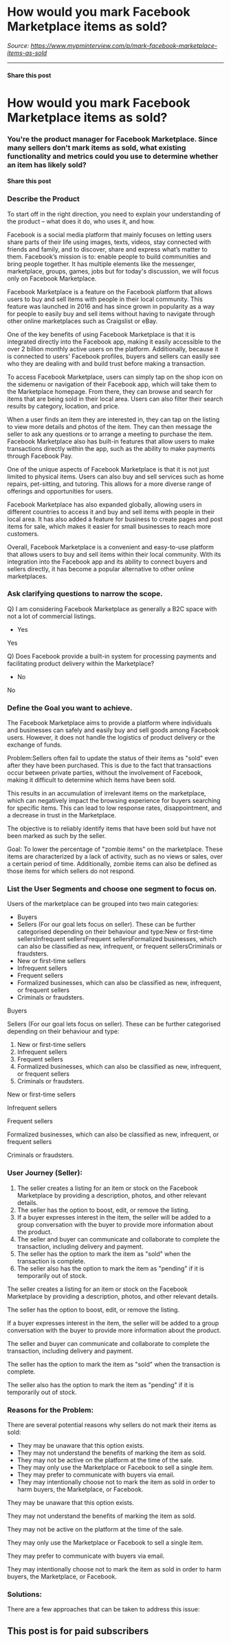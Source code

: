 # How would you mark Facebook Marketplace items as sold?

*Source: https://www.mypminterview.com/p/mark-facebook-marketplace-items-as-sold*

---

#### Share this post

# How would you mark Facebook Marketplace items as sold?

### You're the product manager for Facebook Marketplace. Since many sellers don't mark items as sold, what existing functionality and metrics could you use to determine whether an item has likely sold?

#### Share this post





### Describe the Product



To start off in the right direction, you need to explain your understanding of the product – what does it do, who uses it, and how.

Facebook is a social media platform that mainly focuses on letting users share parts of their life using images, texts, videos, stay connected with friends and family, and to discover, share and express what’s matter to them. Facebook’s mission is to: enable people to build communities and bring people together.  It has multiple elements like the messenger, marketplace, groups, games, jobs but for today's discussion, we will focus only on Facebook Marketplace.



Facebook Marketplace is a feature on the Facebook platform that allows users to buy and sell items with people in their local community. This feature was launched in 2016 and has since grown in popularity as a way for people to easily buy and sell items without having to navigate through other online marketplaces such as Craigslist or eBay.

One of the key benefits of using Facebook Marketplace is that it is integrated directly into the Facebook app, making it easily accessible to the over 2 billion monthly active users on the platform. Additionally, because it is connected to users' Facebook profiles, buyers and sellers can easily see who they are dealing with and build trust before making a transaction.

To access Facebook Marketplace, users can simply tap on the shop icon on the sidemenu or navigation of their Facebook app, which will take them to the Marketplace homepage. From there, they can browse and search for items that are being sold in their local area. Users can also filter their search results by category, location, and price.

When a user finds an item they are interested in, they can tap on the listing to view more details and photos of the item. They can then message the seller to ask any questions or to arrange a meeting to purchase the item. Facebook Marketplace also has built-in features that allow users to make transactions directly within the app, such as the ability to make payments through Facebook Pay.

One of the unique aspects of Facebook Marketplace is that it is not just limited to physical items. Users can also buy and sell services such as home repairs, pet-sitting, and tutoring. This allows for a more diverse range of offerings and opportunities for users.

Facebook Marketplace has also expanded globally, allowing users in different countries to access it and buy and sell items with people in their local area. It has also added a feature for business to create pages and post items for sale, which makes it easier for small businesses to reach more customers.

Overall, Facebook Marketplace is a convenient and easy-to-use platform that allows users to buy and sell items within their local community. With its integration into the Facebook app and its ability to connect buyers and sellers directly, it has become a popular alternative to other online marketplaces.



### Ask clarifying questions to narrow the scope.



Q) I am considering Facebook Marketplace as generally a B2C space with not a lot of commercial listings.

* Yes

Yes

Q) Does Facebook provide a built-in system for processing payments and facilitating product delivery within the Marketplace?

* No

No



### Define the Goal you want to achieve.



The Facebook Marketplace aims to provide a platform where individuals and businesses can safely and easily buy and sell goods among Facebook users. However, it does not handle the logistics of product delivery or the exchange of funds.



Problem:Sellers often fail to update the status of their items as "sold" even after they have been purchased. This is due to the fact that transactions occur between private parties, without the involvement of Facebook, making it difficult to determine which items have been sold.

This results in an accumulation of irrelevant items on the marketplace, which can negatively impact the browsing experience for buyers searching for specific items. This can lead to low response rates, disappointment, and a decrease in trust in the Marketplace.

The objective is to reliably identify items that have been sold but have not been marked as such by the seller.



Goal: To lower the percentage of "zombie items" on the marketplace. These items are characterized by a lack of activity, such as no views or sales, over a certain period of time. Additionally, zombie items can also be defined as those items for which sellers do not respond.



### List the User Segments and choose one segment to focus on.



Users of the marketplace can be grouped into two main categories:

* Buyers
* Sellers (For our goal lets focus on seller). These can be further categorised depending on their behaviour and type:New or first-time sellersInfrequent sellersFrequent sellersFormalized businesses, which can also be classified as new, infrequent, or frequent sellersCriminals or fraudsters.
* New or first-time sellers
* Infrequent sellers
* Frequent sellers
* Formalized businesses, which can also be classified as new, infrequent, or frequent sellers
* Criminals or fraudsters.

Buyers

Sellers (For our goal lets focus on seller). These can be further categorised depending on their behaviour and type:

1. New or first-time sellers
2. Infrequent sellers
3. Frequent sellers
4. Formalized businesses, which can also be classified as new, infrequent, or frequent sellers
5. Criminals or fraudsters.

New or first-time sellers

Infrequent sellers

Frequent sellers

Formalized businesses, which can also be classified as new, infrequent, or frequent sellers

Criminals or fraudsters.



### User Journey (Seller):

1. The seller creates a listing for an item or stock on the Facebook Marketplace by providing a description, photos, and other relevant details.
2. The seller has the option to boost, edit, or remove the listing.
3. If a buyer expresses interest in the item, the seller will be added to a group conversation with the buyer to provide more information about the product.
4. The seller and buyer can communicate and collaborate to complete the transaction, including delivery and payment.
5. The seller has the option to mark the item as "sold" when the transaction is complete.
6. The seller also has the option to mark the item as "pending" if it is temporarily out of stock.

The seller creates a listing for an item or stock on the Facebook Marketplace by providing a description, photos, and other relevant details.

The seller has the option to boost, edit, or remove the listing.

If a buyer expresses interest in the item, the seller will be added to a group conversation with the buyer to provide more information about the product.

The seller and buyer can communicate and collaborate to complete the transaction, including delivery and payment.

The seller has the option to mark the item as "sold" when the transaction is complete.

The seller also has the option to mark the item as "pending" if it is temporarily out of stock.



### Reasons for the Problem:



There are several potential reasons why sellers do not mark their items as sold:

* They may be unaware that this option exists.
* They may not understand the benefits of marking the item as sold.
* They may not be active on the platform at the time of the sale.
* They may only use the Marketplace or Facebook to sell a single item.
* They may prefer to communicate with buyers via email.
* They may intentionally choose not to mark the item as sold in order to harm buyers, the Marketplace, or Facebook.

They may be unaware that this option exists.

They may not understand the benefits of marking the item as sold.

They may not be active on the platform at the time of the sale.

They may only use the Marketplace or Facebook to sell a single item.

They may prefer to communicate with buyers via email.

They may intentionally choose not to mark the item as sold in order to harm buyers, the Marketplace, or Facebook.



### Solutions:

There are a few approaches that can be taken to address this issue:

## This post is for paid subscribers


